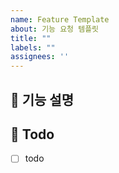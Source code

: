 ```yaml
---
name: Feature Template
about: 기능 요청 템플릿
title: ""
labels: ""
assignees: ''
---
```


## 📌 기능 설명

<!-- 구현할 기능에 대한 내용을 설명해주세요. -->

## 📝 Todo

- [ ] todo
